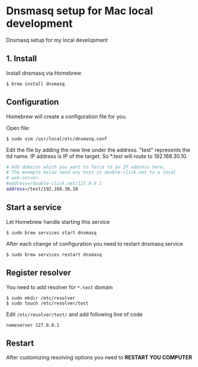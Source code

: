 # Dnsmasq setup for Mac local development

Dnsmasq setup for my local development

## 1. Install

Install dnsmasq via Homebrew

```
$ brew install dnsmasq
```

## Configuration

Homebrew will create a configuration file for you.

Open file: 
```
$ sudo vim /usr/local/etc/dnsmasq.conf
```

Edit the file by adding the new line under the address. "test" represents the tld name. IP address is IP of the target. So *.test will route to 192.168.30.10.

```bash
# Add domains which you want to force to an IP address here.
# The example below send any host in double-click.net to a local
# web-server.
#address=/double-click.net/127.0.0.1
address=/test/192.168.30.10
```

## Start a service

Let Homebrew handle starting this service

```
$ sudo brew services start dnsmasq
```

After each change of configuration you need to restart dnsmasq service

```
$ sudo brew services restart dnsmasq
```

## Register resolver

You need to add resolver for `*.test` domain
```
$ sudo mkdir /etc/resolver
$ sudo touch /etc/resolver/test
```

Edit `/etc/resolver/test/` and add following line of code

```
nameserver 127.0.0.1
```

## Restart

After customizing resolving options you need to **RESTART YOU COMPUTER**